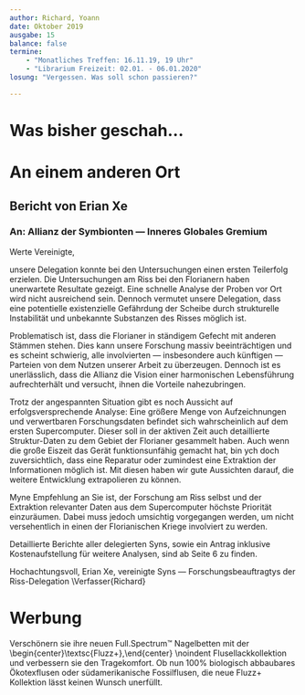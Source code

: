 ```yaml
---
author: Richard, Yoann
date: Oktober 2019
ausgabe: 15
balance: false
termine:
    - "Monatliches Treffen: 16.11.19, 19 Uhr"
    - "Librarium Freizeit: 02.01. - 06.01.2020"
losung: "Vergessen. Was soll schon passieren?"

---
```


# Was bisher geschah...

# An einem anderen Ort

## Bericht von Erian Xe
### An: Allianz der Symbionten — Inneres Globales Gremium
Werte Vereinigte,

unsere Delegation konnte bei den Untersuchungen einen ersten Teilerfolg erzielen. Die Untersuchungen am Riss bei den Florianern haben unerwartete Resultate gezeigt. Eine schnelle Analyse der Proben vor Ort wird nicht ausreichend sein. Dennoch vermutet unsere Delegation, dass eine potentielle existenzielle Gefährdung der Scheibe durch strukturelle Instabilität und unbekannte Substanzen des Risses möglich ist.

Problematisch ist, dass die Florianer in ständigem Gefecht mit anderen Stämmen stehen. Dies kann unsere Forschung massiv beeinträchtigen und es scheint schwierig, alle involvierten — insbesondere auch künftigen — Parteien von dem Nutzen unserer Arbeit zu überzeugen. Dennoch ist es unerlässlich, dass die Allianz die Vision einer harmonischen Lebensführung aufrechterhält und versucht, ihnen die Vorteile nahezubringen.

Trotz der angespannten Situation gibt es noch Aussicht auf erfolgsversprechende Analyse: Eine größere Menge von Aufzeichnungen und verwertbaren Forschungsdaten befindet sich wahrscheinlich auf dem ersten Supercomputer. Dieser soll in der aktiven Zeit auch detaillierte Struktur-Daten zu dem Gebiet der Florianer gesammelt haben. Auch wenn die große Eiszeit das Gerät funktionsunfähig gemacht hat, bin ych doch zuversichtlich, dass eine Reparatur oder zumindest eine Extraktion der Informationen möglich ist. Mit diesen haben wir gute Aussichten darauf, die weitere Entwicklung extrapolieren zu können.

Myne Empfehlung an Sie ist, der Forschung am Riss selbst und der Extraktion relevanter Daten aus dem Supercomputer höchste Priorität einzuräumen. Dabei muss jedoch umsichtig vorgegangen werden, um nicht versehentlich in einen der Florianischen Kriege involviert zu werden.

Detaillierte Berichte aller delegierten Syns, sowie ein Antrag inklusive Kostenaufstellung für weitere Analysen, sind ab Seite 6 zu finden.

Hochachtungsvoll,
Erian Xe, vereinigte Syns — Forschungsbeauftragtys der Riss-Delegation
\Verfasser{Richard}

# Werbung

Verschönern sie ihre neuen Full.Spectrum™ Nagelbetten mit der
\begin{center}\textsc{Fluzz+},\end{center} \noindent Flusellackkollektion und verbessern sie den Tragekomfort. Ob nun 100% biologisch abbaubares Ökotexflusen oder südamerikanische Fossilflusen, die neue Fluzz+ Kollektion lässt keinen Wunsch unerfüllt.  
